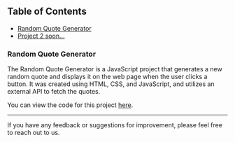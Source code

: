 
## Table of Contents

-   [Random Quote Generator]()
-   [Project 2 soon...]()

### Random Quote Generator

The Random Quote Generator is a JavaScript project that generates a new random quote and displays it on the web page when the user clicks a button. It was created using HTML, CSS, and JavaScript, and utilizes an external API to fetch the quotes.

You can view the code for this project [here](https://github.com/radeau/javascript_projects/random-quote-generator).

----------

If you have any feedback or suggestions for improvement, please feel free to reach out to us.